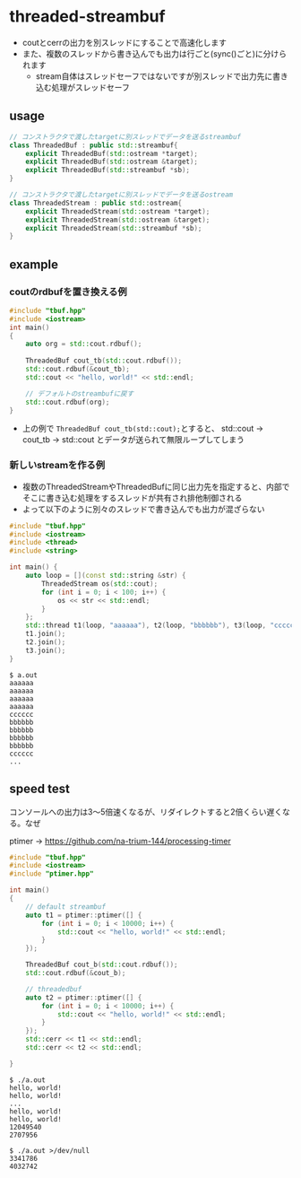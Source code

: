 # threaded-streambuf
* coutとcerrの出力を別スレッドにすることで高速化します
* また、複数のスレッドから書き込んでも出力は行ごと(sync()ごと)に分けられます
    * stream自体はスレッドセーフではないですが別スレッドで出力先に書き込む処理がスレッドセーフ

## usage
```c++
// コンストラクタで渡したtargetに別スレッドでデータを送るstreambuf
class ThreadedBuf : public std::streambuf{
    explicit ThreadedBuf(std::ostream *target);
    explicit ThreadedBuf(std::ostream &target);
    explicit ThreadedBuf(std::streambuf *sb);
}

// コンストラクタで渡したtargetに別スレッドでデータを送るostream
class ThreadedStream : public std::ostream{
    explicit ThreadedStream(std::ostream *target);
    explicit ThreadedStream(std::ostream &target);
    explicit ThreadedStream(std::streambuf *sb);
}
```

## example
### coutのrdbufを置き換える例
```c++
#include "tbuf.hpp"
#include <iostream>
int main()
{
    auto org = std::cout.rdbuf();
    
    ThreadedBuf cout_tb(std::cout.rdbuf());
    std::cout.rdbuf(&cout_tb);
    std::cout << "hello, world!" << std::endl;

    // デフォルトのstreambufに戻す
    std::cout.rdbuf(org);
}
```
* 上の例で `ThreadedBuf cout_tb(std::cout);`とすると、 std::cout -> cout_tb -> std::cout とデータが送られて無限ループしてしまう

### 新しいstreamを作る例
* 複数のThreadedStreamやThreadedBufに同じ出力先を指定すると、内部でそこに書き込む処理をするスレッドが共有され排他制御される
* よって以下のように別々のスレッドで書き込んでも出力が混ざらない
```c++
#include "tbuf.hpp"
#include <iostream>
#include <thread>
#include <string>

int main() {
    auto loop = [](const std::string &str) {
        ThreadedStream os(std::cout);
        for (int i = 0; i < 100; i++) {
            os << str << std::endl;
        }
    };
    std::thread t1(loop, "aaaaaa"), t2(loop, "bbbbbb"), t3(loop, "cccccc");
    t1.join();
    t2.join();
    t3.join();
}
```

```
$ a.out
aaaaaa
aaaaaa
aaaaaa
aaaaaa
cccccc
bbbbbb
bbbbbb
bbbbbb
bbbbbb
cccccc
...
```

## speed test

コンソールへの出力は3〜5倍速くなるが、リダイレクトすると2倍くらい遅くなる。なぜ


ptimer → https://github.com/na-trium-144/processing-timer

```c++
#include "tbuf.hpp"
#include <iostream>
#include "ptimer.hpp"

int main()
{
    // default streambuf
    auto t1 = ptimer::ptimer([] {
        for (int i = 0; i < 10000; i++) {
            std::cout << "hello, world!" << std::endl;
        }
    });

    ThreadedBuf cout_b(std::cout.rdbuf());
    std::cout.rdbuf(&cout_b);

    // threadedbuf
    auto t2 = ptimer::ptimer([] {
        for (int i = 0; i < 10000; i++) {
            std::cout << "hello, world!" << std::endl;
        }
    });
    std::cerr << t1 << std::endl;
    std::cerr << t2 << std::endl;

}
```

```
$ ./a.out
hello, world!
hello, world!
...
hello, world!
hello, world!
12049540
2707956

$ ./a.out >/dev/null
3341786
4032742
```

